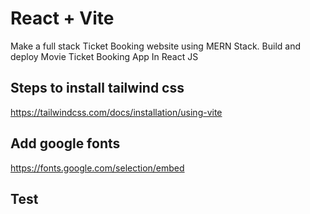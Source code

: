 # React + Vite

Make a full stack Ticket Booking website using MERN Stack. Build and deploy Movie Ticket Booking App In React JS

## Steps to install tailwind css

https://tailwindcss.com/docs/installation/using-vite

## Add google fonts

https://fonts.google.com/selection/embed

## Test
